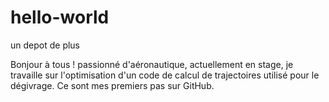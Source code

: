 # hello-world
un depot de plus

Bonjour à tous ! passionné d'aéronautique, actuellement en stage, je travaille sur l'optimisation d'un code de calcul de trajectoires utilisé pour le dégivrage. Ce sont mes premiers pas sur GitHub. 
